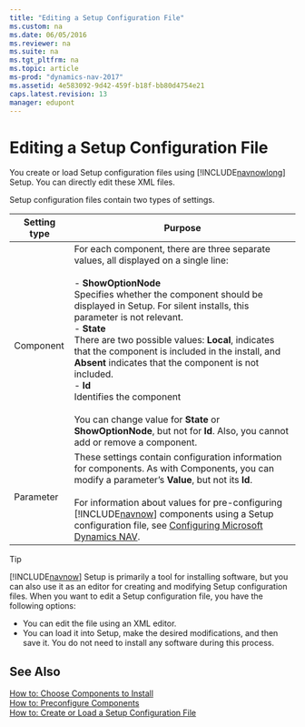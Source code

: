 ```yaml
---
title: "Editing a Setup Configuration File"
ms.custom: na
ms.date: 06/05/2016
ms.reviewer: na
ms.suite: na
ms.tgt_pltfrm: na
ms.topic: article
ms-prod: "dynamics-nav-2017"
ms.assetid: 4e583092-9d42-459f-b18f-bb80d4754e21
caps.latest.revision: 13
manager: edupont
---
```

# Editing a Setup Configuration File
You create or load Setup configuration files using [!INCLUDE[navnowlong](includes/navnowlong_md.md)] Setup. You can directly edit these XML files.  
  
 Setup configuration files contain two types of settings.  
  
|Setting type|Purpose|  
|------------------|-------------|  
|Component|For each component, there are three separate values, all displayed on a single line:<br /><br /> -   **ShowOptionNode**<br />     Specifies whether the component should be displayed in Setup. For silent installs, this parameter is not relevant.<br />-   **State**<br />     There are two possible values: **Local**, indicates that the component is included in the install, and **Absent** indicates that the component is not included.<br />-   **Id**<br />     Identifies the component<br /><br /> You can change value for **State** or **ShowOptionNode**, but not for **Id**. Also, you cannot add or remove a component.|  
|Parameter|These settings contain configuration information for components. As with Components, you can modify a parameter’s **Value**, but not its **Id**.<br /><br /> For information about values for pre-configuring [!INCLUDE[navnow](includes/navnow_md.md)] components using a Setup configuration file, see [Configuring Microsoft Dynamics NAV](Configuring-Microsoft-Dynamics-NAV.md).|  
  
> [!TIP]  
>  [!INCLUDE[navnow](includes/navnow_md.md)] Setup is primarily a tool for installing software, but you can also use it as an editor for creating and modifying Setup configuration files. When you want to edit a Setup configuration file, you have the following options:  
>   
>  -   You can edit the file using an XML editor.  
> -   You can load it into Setup, make the desired modifications, and then save it. You do not need to install any software during this process.  
  
## See Also  
 [How to: Choose Components to Install](How-to--Choose-Components-to-Install.md)   
 [How to: Preconfigure Components](How-to--Preconfigure-Components.md)   
 [How to: Create or Load a Setup Configuration File](How-to--Create-or-Load-a-Setup-Configuration-File.md)